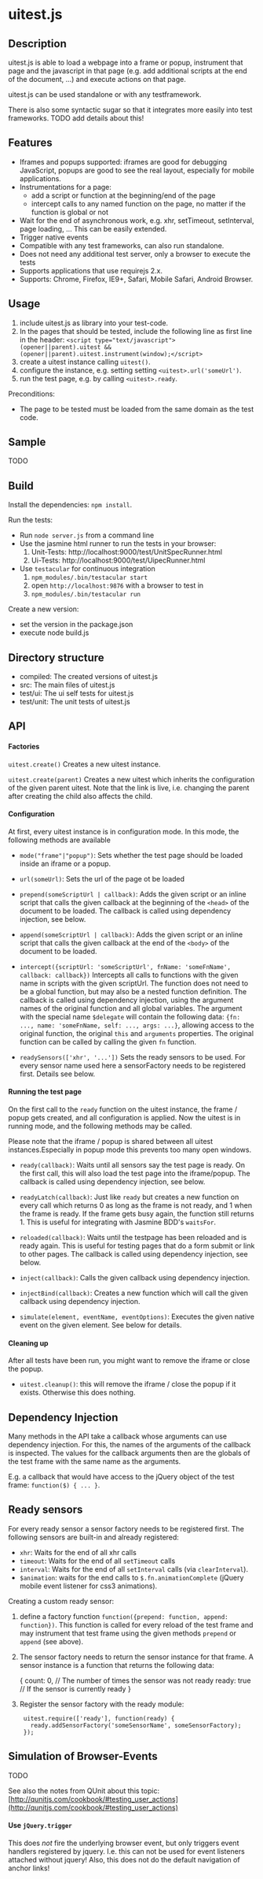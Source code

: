 uitest.js
=====================

Description
-------------

uitest.js is able to load a webpage into a frame or popup,
instrument that page and the javascript in that page (e.g. add additional scripts at the end
of the document, ...) and execute actions on that page.

uitest.js can be used standalone or with any testframework.

There is also some syntactic sugar so that it integrates more easily into
test frameworks.
TODO add details about this!

Features
---------

* Iframes and popups supported: iframes are good for debugging JavaScript, popups are good to see the real layout,
  especially for mobile applications.
* Instrumentations for a page:
    - add a script or function at the beginning/end of the page
    - intercept calls to any named function on the page, no matter if the function is global or not
* Wait for the end of asynchronous work, e.g. xhr, setTimeout, setInterval, page loading, ...
  This can be easily extended.
* Trigger native events 
* Compatible with any test frameworks, can also run standalone.
* Does not need any additional test server, only a browser to execute the tests
* Supports applications that use requirejs 2.x.
* Supports: Chrome, Firefox, IE9+, Safari, Mobile Safari, Android Browser.


Usage
----------

1. include uitest.js as library into your test-code.
2. In the pages that should be tested, include the following line as first line in the header:
   `<script type="text/javascript">(opener||parent).uitest && (opener||parent).uitest.instrument(window);</script>`
2. create a uitest instance calling `uitest()`.
3. configure the instance, e.g. setting setting `<uitest>.url('someUrl')`.
4. run the test page, e.g. by calling `<uitest>.ready`.

Preconditions:

* The page to be tested must be loaded from the same domain as the test code.


Sample
------------
TODO

Build
--------------
Install the dependencies: `npm install`.

Run the tests:

* Run `node server.js` from a command line
* Use the jasmine html runner to run the tests in your browser:
    1. Unit-Tests: http://localhost:9000/test/UnitSpecRunner.html
    2. Ui-Tests: http://localhost:9000/test/UipecRunner.html
* Use `testacular` for continuous integration
    1. `npm_modules/.bin/testacular start`
    2. open `http://localhost:9876` with a browser to test in
    3. `npm_modules/.bin/testacular run`

Create a new version:

* set the version in the package.json
* execute node build.js

Directory structure
----------------

- compiled: The created versions of uitest.js
- src: The main files of uitest.js
- test/ui: The ui self tests for uitest.js
- test/unit: The unit tests of uitest.js


API
-----------

#### Factories
`uitest.create()`
Creates a new uitest instance.

`uitest.create(parent)`
Creates a new uitest which inherits the configuration
of the given parent uitest. Note that the link is live, i.e. changing the parent
after creating the child also affects the child.

#### Configuration
At first, every uitest instance is in configuration mode. In this mode, the following
methods are available

* `mode("frame"|"popup")`:
Sets whether the test page should be loaded inside an iframe or a popup.

* `url(someUrl)`:
Sets the url of the page ot be loaded

* `prepend(someScriptUrl | callback)`:
Adds the given script or an inline script that calls the given callback at the beginning of the `<head>` of the document to be loaded. The callback is called using dependency injection, see below.

* `append(someScriptUrl | callback)`:
Adds the given script or an inline script that calls the given callback at the end of the `<body>` of the document to be loaded.

* `intercept({scriptUrl: 'someScriptUrl', fnName: 'someFnName', callback: callback})`
Intercepts all calls to functions with the given name in scripts with the given scriptUrl. The function
does not need to be a global function, but may also be a nested function definition.
The callback is called using dependency injection, using the argument names
of the original function and all global variables. The argument with the special name `$delegate` will
contain the following data: `{fn: ..., name: 'someFnName, self: ..., args: ...}`, allowing access to the original function, the original `this` and `arguments` properties. The original function can be called by calling the given `fn` function.

* `readySensors(['xhr', '...'])`
Sets the ready sensors to be used. For every sensor name used here a sensorFactory needs to be registered first. Details see below.


#### Running the test page
On the first call to the `ready` function on the uitest instance, the frame / popup gets created,
and all configuration is applied. Now the uitest is in running mode, and the following methods
may be called. 

Please note that the iframe / popup is shared between all uitest instances.Especially in 
popup mode this prevents too many open windows. 

* `ready(callback)`: Waits until all sensors say the test page is ready. On the first call, this will also
  load the test page into the iframe/popup.
  The callback is called using dependency injection, see below.

* `readyLatch(callback)`: Just like `ready` but creates a new function on every call which returns
  0 as long as the frame is not ready, and 1 when the frame is ready. If the frame gets busy again,
  the function still returns 1.
  This is useful for integrating with Jasmine BDD's `waitsFor`.

* `reloaded(callback)`: Waits until the testpage has been reloaded and is ready again.
  This is useful for testing pages that do a form submit or link to other pages.
  The callback is called using dependency injection, see below.

* `inject(callback)`: Calls the given callback using dependency injection.
* `injectBind(callback)`: Creates a new function which will call the given callback using dependency injection.

* `simulate(element, eventName, eventOptions)`: Executes the given native event on the given element.
  See below for details.

#### Cleaning up
After all tests have been run, you might want to remove the iframe or close the popup. 

* `uitest.cleanup()`: this will remove the iframe / close the popup if it exists. Otherwise this does nothing.


Dependency Injection
---------------------

Many methods in the API take a callback whose arguments can use dependency injection. For this,
the names of the arguments of the callback is inspected. The values for the callback arguments 
then are the globals of the test frame with the same name as the arguments.

E.g. a callback that would have access to the jQuery object of the test frame: `function($) { ... }`.


Ready sensors
--------------

For every ready sensor a sensor factory needs to be registered first. 
The following sensors are built-in and already registered:

* `xhr`: Waits for the end of all xhr calls
* `timeout`: Waits for the end of all `setTimeout` calls
* `interval`: Waits for the end of all `setInterval` calls (via `clearInterval`).
* `$animation`: waits for the end calls to `$.fn.animationComplete` (jQuery mobile 
   event listener for css3 animations).

Creating a custom ready sensor:

1. define a factory function 
`function({prepend: function, append: function})`. This function is called for every reload of the test frame and may instrument that test frame using the 
given methods `prepend` or `append` (see above). 

2. The sensor factory needs to return the sensor instance for that frame. A sensor instance is a function that returns the following data:

    {
      count: 0, // The number of times the sensor was not ready
      ready: true // If the sensor is currently ready
    }

3. Register the sensor factory with the ready module:

        uitest.require(['ready'], function(ready) {
          ready.addSensorFactory('someSensorName', someSensorFactory);
        });


Simulation of Browser-Events
----------------------------

TODO

See also the notes from QUnit about this topic:
[http://qunitjs.com/cookbook/#testing_user_actions](http://qunitjs.com/cookbook/#testing_user_actions)

#### Use `jQuery.trigger`
This does _not_ fire the underlying browser event, but only triggers
event handlers registered by jquery. I.e. this can not be used for
event listeners attached without jquery! Also, this does not do the default navigation of anchor links!



